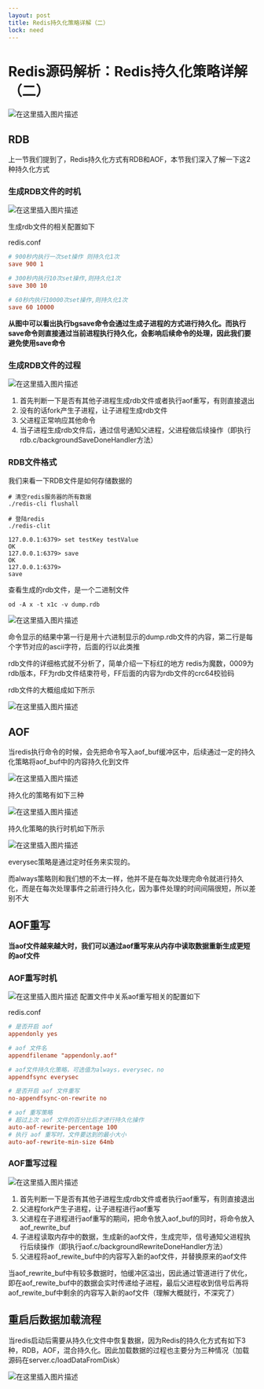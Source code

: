 ```yaml
---
layout: post
title: Redis持久化策略详解（二）
lock: need
---
```


# Redis源码解析：Redis持久化策略详解（二）

![在这里插入图片描述](https://img-blog.csdnimg.cn/eff3251be82c459499b2e6cc1f8ab839.png)
## RDB
上一节我们提到了，Redis持久化方式有RDB和AOF，本节我们深入了解一下这2种持久化方式

### 生成RDB文件的时机
![在这里插入图片描述](https://img-blog.csdnimg.cn/0f269cf68c484daca90331539e9b8130.png)

生成rdb文件的相关配置如下

redis.conf

```conf
# 900秒内执行一次set操作 则持久化1次  
save 900 1

# 300秒内执行10次set操作,则持久化1次
save 300 10

# 60秒内执行10000次set操作,则持久化1次
save 60 10000
```

**从图中可以看出执行bgsave命令会通过生成子进程的方式进行持久化。而执行save命令则直接通过当前进程执行持久化，会影响后续命令的处理，因此我们要避免使用save命令**
### 生成RDB文件的过程
![在这里插入图片描述](https://img-blog.csdnimg.cn/682fd198e5d3426cb2219780e57953fa.png)
1. 首先判断一下是否有其他子进程生成rdb文件或者执行aof重写，有则直接退出
2. 没有的话fork产生子进程，让子进程生成rdb文件
3. 父进程正常响应其他命令
4. 当子进程生成rdb文件后，通过信号通知父进程，父进程做后续操作（即执行rdb.c/backgroundSaveDoneHandler方法）

### RDB文件格式
我们来看一下RDB文件是如何存储数据的
```shell
# 清空redis服务器的所有数据
./redis-cli flushall

# 登陆redis
./redis-clit
```
```shell
127.0.0.1:6379> set testKey testValue
OK
127.0.0.1:6379> save
OK
127.0.0.1:6379>
save
```

查看生成的rdb文件，是一个二进制文件
```shell
od -A x -t x1c -v dump.rdb
```
![在这里插入图片描述](https://img-blog.csdnimg.cn/f9ae3da2c0f34d07b4ea18e92bf1063c.png?)

命令显示的结果中第一行是用十六进制显示的dump.rdb文件的内容，第二行是每个字节对应的ascii字符，后面的行以此类推

rdb文件的详细格式就不分析了，简单介绍一下标红的地方
redis为魔数，0009为rdb版本，FF为rdb文件结束符号，FF后面的内容为rdb文件的crc64校验码

rdb文件的大概组成如下所示

![在这里插入图片描述](https://img-blog.csdnimg.cn/ebdaac6c8db94481b4ca3f65f5596e66.png)

## AOF
当redis执行命令的时候，会先把命令写入aof_buf缓冲区中，后续通过一定的持久化策略将aof_buf中的内容持久化到文件

![在这里插入图片描述](https://img-blog.csdnimg.cn/834c63cb300a40de89bc20c53c7e0028.png)

持久化的策略有如下三种

![在这里插入图片描述](https://img-blog.csdnimg.cn/71a382d0dd2d47f8bff731b34ba531c5.png)

持久化策略的执行时机如下所示

![在这里插入图片描述](https://img-blog.csdnimg.cn/33c015a7da5b4b31862d5af3040cf385.png)

everysec策略是通过定时任务来实现的。

而always策略则和我们想的不太一样，他并不是在每次处理完命令就进行持久化，而是在每次处理事件之前进行持久化，因为事件处理的时间间隔很短，所以差别不大

## AOF重写
**当aof文件越来越大时，我们可以通过aof重写来从内存中读取数据重新生成更短的aof文件**
### AOF重写时机
![在这里插入图片描述](https://img-blog.csdnimg.cn/53ceb05adc464ee08769f4d1e4bd731a.png)
配置文件中关系aof重写相关的配置如下

redis.conf
```conf
# 是否开启 aof
appendonly yes

# aof 文件名
appendfilename "appendonly.aof"

# aof文件持久化策略，可选值为always，everysec，no
appendfsync everysec

# 是否开启 aof 文件重写
no-appendfsync-on-rewrite no

# aof 重写策略
# 超过上次 aof 文件的百分比后才进行持久化操作
auto-aof-rewrite-percentage 100
# 执行 aof 重写时，文件要达到的最小大小
auto-aof-rewrite-min-size 64mb
```

### AOF重写过程

![在这里插入图片描述](https://img-blog.csdnimg.cn/05c4a42339a24be3a63cda9263a4df59.png)

1. 首先判断一下是否有其他子进程生成rdb文件或者执行aof重写，有则直接退出
2. 父进程fork产生子进程，让子进程进行aof重写
3. 父进程在子进程进行aof重写的期间，把命令放入aof_buf的同时，将命令放入aof_rewrite_buf
4. 子进程读取内存中的数据，生成新的aof文件，生成完毕，信号通知父进程执行后续操作（即执行aof.c/backgroundRewriteDoneHandler方法）
5. 父进程将aof_rewite_buf中的内容写入新的aof文件，并替换原来的aof文件

当aof_rewrite_buf中有较多数据时，怕缓冲区溢出，因此通过管道进行了优化，即在aof_rewite_buf中的数据会实时传递给子进程，最后父进程收到信号后再将aof_rewite_buf中剩余的内容写入新的aof文件（理解大概就行，不深究了）
## 重启后数据加载流程
当redis启动后需要从持久化文件中恢复数据，因为Redis的持久化方式有如下3种，RDB，AOF，混合持久化。因此加载数据的过程也主要分为三种情况（加载源码在server.c/loadDataFromDisk）

![在这里插入图片描述](https://img-blog.csdnimg.cn/b4c6a6ae946b47589e5aa3dfee530d7e.png)